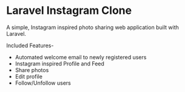 # Laravel Instagram Clone

A simple, Instagram inspired photo sharing web application built with Laravel.

Included Features-
- Automated welcome email to newly registered users
- Instagram inspired Profile and Feed
- Share photos
- Edit profile
- Follow/Unfollow users
